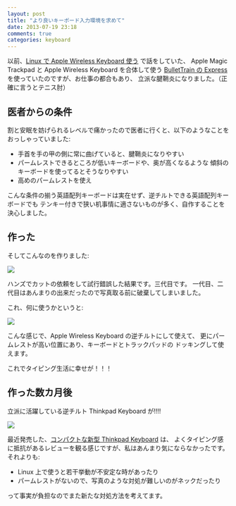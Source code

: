 ```yaml
---
layout: post
title: "より良いキーボード入力環境を求めて"
date: 2013-07-19 23:18
comments: true
categories: keyboard
---
```


以前、[Linux で Apple Wireless Keyboard 使う][apple_keyboard] で話をしていた、
Apple Magic Trackpad と Apple Wireless Keyboard を合体して使う
[BulletTrain の Express][express] を使っていたのですが、お仕事の都合もあり、
立派な腱鞘炎になりました。（正確に言うとテニス肘）

[express]: http://www.bullettrain.com/express.html
[apple_keyboard]: /blog/2013/03/05/apple-wireless-keyboard-for-linux/


医者からの条件
--------------

割と安眠を妨げられるレベルで痛かったので医者に行くと、以下のようなことを
おっしゃっていました:

* 手首を手の甲の側に常に曲げていると、腱鞘炎になりやすい
* パームレストできるところが低いキーボードや、奥が高くなるような
 傾斜のキーボードを使ってるとそうなりやすい
* 高めのパームレストを使え

こんな条件の揃う英語配列キーボードは実在せず、逆チルトできる英語配列キーボードでも
テンキー付きで狭い机事情に適さないものが多く、自作することを決心しました。


作った
-------

そしてこんなのを作りました:

![](/assets/2013/07/1374244114.jpg)

ハンズでカットの依頼をして試行錯誤した結果です。三代目です。
一代目、二代目はあんまりの出来だったので写真取る前に破棄してしまいました。

これ、何に使うかというと:

![](/assets/2013/07/1374244118.jpg)

こんな感じで、Apple Wireless Keyboard の逆チルトにして使えて、
更にパームレストが高い位置にあり、キーボードとトラックパッドの
ドッキングして使えます。


これでタイピング生活に幸せが！！！


作った数カ月後
----------------

立派に活躍している逆チルト Thinkpad Keyboard が!!!!

![](/assets/2013/07/1374244124.jpg)

最近発売した、[コンパクトな新型 Thinkpad Keyboard][compact_kbd] は、
よくタイピング感に抵抗があるレビューを観る感じですが、私はあんまり気にならなかったです。
それよりも:

* Linux 上で使うと若干挙動が不安定な時があったり
* パームレストがないので、写真のような対処が難しいのがネックだったり

[compact_kbd]: http://shopap.lenovo.com/SEUILibrary/controller/e/jpweb/LenovoPortal/ja_JP/catalog.workflow:item.detail?GroupID=460&Code=0B47190&category-id=3FB2CEB78A0F49D18148731559AF4603

って事実が負担なのでまた新たな対処方法を考えてます。
